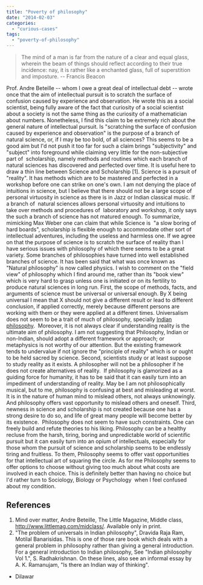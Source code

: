 ```yaml
---
title: "Poverty of philosophy"
date: "2014-02-03"
categories: 
  - "curious-cases"
tags: 
  - "poverty-of-philosophy"
---
```


> The mind of a man is far from the nature of a clear and equal glass, wherein the beam of things should reflect according to their true incidence: nay, it is rather like a enchanted glass, full of superstition and imposture. -- Francis Beacon

Prof. Andre Beteille -- whom I owe a great deal of intellectual debt -- wrote once that the aim of intellectual pursuit is to scratch the surface of confusion caused by experience and observation. He wrote this as a social scientist, being fully aware of the fact that curiosity of a social scientist about a society is not the same thing as the curiosity of a mathematician about numbers. Nonetheless, I find this claim to be extremely rich about the general nature of intellectual pursuit. Is "scratching the surface of confusion caused by experience and observation" is the purpose of a branch of natural science, or, if I may be too bold, of all sciences? This seems to be a good aim but I'd not push it too far for such a claim brings "subjectivity" and "subject" into foreground while claiming very little for the non-subjective part of  scholarship, namely methods and routines which each branch of natural sciences has discovered and perfected over time. It is useful here to draw a thin line between Science and Scholarship \[1\]. Science is a pursuit of "reality". It has methods which are to be mastered and perfected in a  workshop before one can strike on one's own. I am not denying the place of intuitions in science, but I believe that there should not be a large scope of personal virtuosity in science as there is in Jazz or Indian classical music. If a branch of  natural sciences allows personal virtuosity and intuitions to take over methods and procedures of  laboratory and workshop, it only says the such a branch of science has not matured enough. To summarize, mimicking Max Weber one can claim that while Science is  "a slow boring of hard boards", scholarship is flexible enough to accommodate other sort of intellectual adventures, including the useless and harmless one. If we agree on that the purpose of science is to scratch the surface of reality than I have serious issues with philosophy of which there seems to be a great variety. Some branches of philosophies have turned into well established branches of science. It has been said that what was once known as "Natural philosophy" is now called physics. I wish to comment on the "field view" of philosophy which I find around me, rather than its "book view" which is very hard to grasp unless one is initiated or on its fertility to produce natural sciences in long run. First, the scope of methods, facts, and arguments of science must be universal or universal enough. By X being universal I mean that X should not give a different result or lead to different conclusion, if applied correctly, merely because different persons are working with them or they were applied at a different times. Universalism does not seem to be a trait of much of philosophy, specially [Indian philosophy](http://en.wikipedia.org/wiki/Indian_philosophy "Indian philosophy").  Moreover, it is not always clear if understanding reality is the ultimate aim of philosophy. I am not suggesting that Philosophy, Indian or non-Indian, should adopt a different framework or approach; or metaphysics is not worthy of our attention. But the existing framework tends to undervalue if not ignore the "principle of reality" which is or ought to be held sacred by science. Second, scientists study or at least suppose to study reality as it exists. A philosopher will not be a philosopher if he does not create alternatives of reality.  If philosophy is glamorized as a guiding force for humanity, it has to be said that it can easily turn into an impediment of understanding of reality. May be I am not philosophically musical, but to me, philosophy is confusing at best and misleading at worst. It is in the nature of human mind to mislead others, not always unknowingly. And philosophy offers vast opportunity to mislead others and oneself. Third, newness in science and scholarship is not created because one has a strong desire to do so, and life of great many people will become better by its existence.  Philosophy does not seem to have such constraints. One can freely build and refute theories to his liking. Philosophy can be a healthy recluse from the harsh, tiring, boring and unpredictable world of scientific pursuit but it can easily turn into an opium of intellectuals, especially for those whom the pursuit of science and scholarship seems to be endlessly tiring and fruitless. To them, Philosophy seems to offer vast opportunities for that intellectual art of squaring the circle. As for me Philosophy seems to offer options to choose without giving too much about what costs are involved in each choice. This is definitely better than having no choice but I'd rather turn to Sociology, Biology or Psychology  when I feel confused about my condition.

## References

1. Mind over matter, Andre Beteille, The Little Magazine, Middle class, http://www.littlemag.com/midclass/. Available only in print.
2. "The problem of universals in Indian philosophy", Dravida Raja Ram, Motilal Banarisidas. This is one of those rare book which deals with a general problem in philosophy rather than giving a general introduction. For a general introduction to Indian philosophy, See "Indian philosophy Vol 1.", S. Radhakrishnan. On these lines, also see an informal essay by A. K. Ramanujam, "Is there an Indian way of thinking".

- Dilawar
